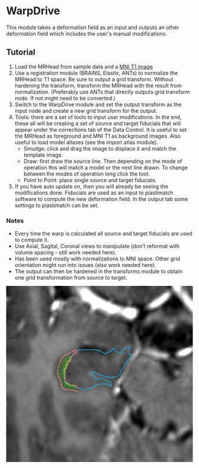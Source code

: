# WarpDrive

This module takes a deformation field as an input and outputs an other deformation field which includes the user's manual modifications.

## Tutorial

1. Load the MRHead from sample data and a [MNI T1 image](http://www.bic.mni.mcgill.ca/~vfonov/icbm/2009/mni_icbm152_nlin_sym_09c_nifti.zip)
1. Use a registration module (BRAINS, Elastix, ANTs) to normalize the MRHead to T1 space. Be sure to output a grid transform. Without hardening the transform, transform the MRHead with the result from normalization. (Preferably use ANTs that directly outputs grid transform node. If not might need to be converted.)
1. Switch to the WarpDrive module and set the output transform as the input node and create a new grid transform for the output.
1. Tools: there are a set of tools to input user modifications. In the end, these all will be creating a set of source and target fiducials that will appear under the corrections tab of the Data Control. It is useful to set the MRHead as foreground and MNI T1 as background images. Also useful to load model atlases (see the import atlas module).
    * Smudge: click and drag the image to displace it and match the template image.
    * Draw: first draw the source line. Then depending on the mode of operation this will match a model or the next line drawn. To change between the modes of operation long click the tool.
    * Point to Point: place single source and target fiducials.
1. If you have auto update on, then you will already be seeing the modifications done. Fiducials are used as an input to plastimatch software to compute the new deformation field. In the output tab some settings to plastimatch can be set.

### Notes

- Every time the warp is calculated all source and target fiducials are used to compute it.
- Use Axial, Sagital, Coronal views to manipulate (don't reformat with volume spacing - still work needed here).
- Has been used mostly with normalizations to MNI space. Other grid orientation might run into issues (also work needed here).
- The output can then be hardened in the transforms module to obtain one grid transformation from source to target.


![](../Documentation/DrawTool.png)